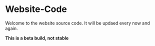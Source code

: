 # Website-Code
Welcome to the website source code.
It will be updaed every now and again.

**This is a beta build, not stable**
